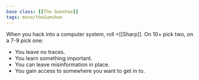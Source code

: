 ```yaml
---
base class: [[The Gumshoe]]
tags: move/theGumshoe
---
```

When you hack into a computer system, roll +[[Sharp]]. On 10+ pick two, on a 7-9 pick one:
-  You leave no traces. 
-  You learn something important. 
-  You can leave misinformation in place. 
-  You gain access to somewhere you want to get in to. 

